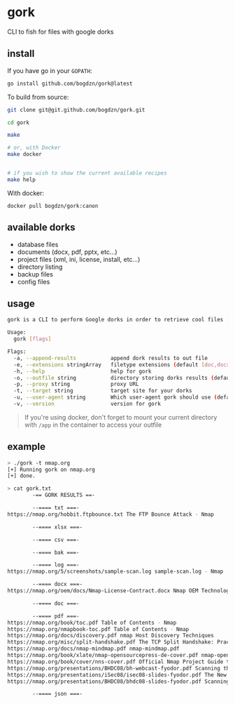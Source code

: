 # gork

CLI to fish for files with google dorks

## install

If you have go in your `GOPATH`:

```bash
go install github.com/bogdzn/gork@latest
```

To build from source:

```bash
git clone git@git.github.com/bogdzn/gork.git

cd gork

make

# or, with Docker
make docker


# if you wish to show the current available recipes
make help
```

With docker:

```
docker pull bogdzn/gork:canon
```

## available dorks

- database files
- documents (docx, pdf, pptx, etc...)
- project files (xml, ini, license, install, etc...)
- directory listing
- backup files
- config files

## usage

```bash
gork is a CLI to perform Google dorks in order to retrieve cool files :)~

Usage:
  gork [flags]

Flags:
  -a, --append-results           append dork results to out file
  -e, --extensions stringArray   filetype extensions (default [doc,docx,csv,pdf,txt,log,bak,json,xlsx])
  -h, --help                     help for gork
  -o, --outfile string           directory storing dorks results (default "./gork.txt")
  -p, --proxy string             proxy URL
  -t, --target string            target site for your dorks
  -u, --user-agent string        Which user-agent gork should use (default "Mozilla/5.0 (Windows NT 10.0; Win64; x64) AppleWebKit/537.36 (KHTML, like Gecko) Chrome/107.0.0.0 Safari/537.36")
  -v, --version                  version for gork
```

> If you're using docker, don't forget to mount your current directory with `/app` in the container to access your outfile

## example

```bash
> ./gork -t nmap.org
[+] Running gork on nmap.org
[+] done.

> cat gork.txt
        -== GORK RESULTS ==-

        --==== txt ===-
https://nmap.org/hobbit.ftpbounce.txt The FTP Bounce Attack - Nmap

        --==== xlsx ===-

        --==== csv ===-

        --==== bak ===-

        --==== log ===-
https://nmap.org/5/screenshots/sample-scan.log sample-scan.log - Nmap

        --==== docx ===-
https://nmap.org/oem/docs/Nmap-License-Contract.docx Nmap OEM Technology License Agreement

        --==== doc ===-

        --==== pdf ===-
https://nmap.org/book/toc.pdf Table of Contents - Nmap
https://nmap.org/nmapbook-toc.pdf Table of Contents - Nmap
https://nmap.org/docs/discovery.pdf nmap Host Discovery Techniques
https://nmap.org/misc/split-handshake.pdf The TCP Split Handshake: Practical Effects on Modern ... - Nmap
https://nmap.org/docs/nmap-mindmap.pdf nmap-mindmap.pdf
https://nmap.org/book/xlate/nmap-opensourcepress-de-cover.pdf nmap-opensourcepress-de-cover.pdf
https://nmap.org/book/cover/nns-cover.pdf Official Nmap Project Guide to Network Discovery and ...
https://nmap.org/presentations/BHDC08/bh-webcast-fyodor.pdf Scanning the Internet - Nmap
https://nmap.org/presentations/iSec08/isec08-slides-fyodor.pdf The New Nmap
https://nmap.org/presentations/BHDC08/bhdc08-slides-fyodor.pdf Scanning the Internet - Nmap

        --==== json ===-

```

